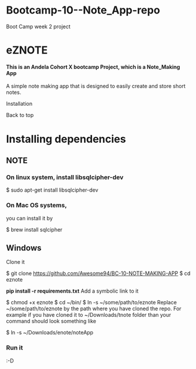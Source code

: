 # Bootcamp-10--Note_App-repo
Boot Camp week 2 project
# eZNOTE
 <h4>This is an Andela Cohort X bootcamp Project, which is a Note_Making App</h4>
 
 A simple note making app that is designed to  easily create and store short notes.
 
 Installation
 
 Back to top
 
 <h1>Installing dependencies</h1>
 
 <h2>NOTE</h2>
 
 <h3>On linux system, install libsqlcipher-dev</h3>
 
 $ sudo apt-get install libsqlcipher-dev
 
 <h3>On Mac OS systems,</h2>
 you can install it by
 
 $ brew install sqlcipher
 
 <h2>Windows</h2>
 
 Clone it
 
 $ git clone https://github.com/Awesome94/BC-10-NOTE-MAKING-APP
 $ cd eznote 
 
 <strong>pip install -r requirements.txt</strong>
 Add a symbolic link to it
 
 $ chmod +x eznote
 $ cd ~/bin/ 
 $ ln -s ~/some/path/to/eznote
 Replace ~/some/path/to/eznote by the path where you have cloned the repo. For example if you have cloned it to ~/Downloads/tnote folder than your command should look something like
 
 $ ln -s ~/Downloads/enote/noteApp
 
 <h3>Run it</h3> :-D
